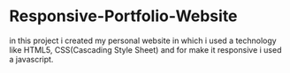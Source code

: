 # Responsive-Portfolio-Website
in this project i created my personal website in which i used a technology like HTML5, CSS(Cascading Style Sheet) and for make it responsive i used a javascript.
